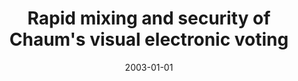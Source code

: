 ---
# Documentation: https://wowchemy.com/docs/managing-content/

title: Rapid mixing and security of Chaum's visual electronic voting
subtitle: ''
summary: ''
authors:
- Marcin Gomułkiewicz
- Marek Klonowski
- Mirosław Kutyłowski
tags: []
categories: []
date: '2003-01-01'
lastmod: 2022-10-07T05:12:26Z
featured: false
draft: false

# Featured image
# To use, add an image named `featured.jpg/png` to your page's folder.
# Focal points: Smart, Center, TopLeft, Top, TopRight, Left, Right, BottomLeft, Bottom, BottomRight.
image:
  caption: ''
  focal_point: ''
  preview_only: false

# Projects (optional).
#   Associate this post with one or more of your projects.
#   Simply enter your project's folder or file name without extension.
#   E.g. `projects = ["internal-project"]` references `content/project/deep-learning/index.md`.
#   Otherwise, set `projects = []`.
projects: []
publishDate: '2022-10-07T05:12:25.046202Z'
publication_types:
- '1'
abstract: ''
publication: '*Computer security - ESORICS 2003. 8th European Symposium on Research
  in Computer Security. Proceedings, Gjovik, Norway, October 13-15, 2003*'
doi: 10.1007/978-3-540-39650-5_8
---